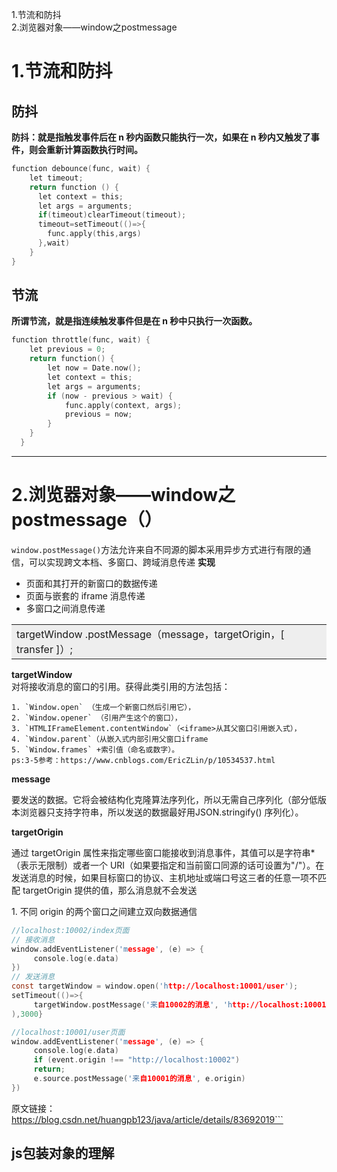 1.节流和防抖  
2.浏览器对象——window之postmessage
# 1.节流和防抖

## 防抖
**防抖：就是指触发事件后在 n 秒内函数只能执行一次，如果在 n 秒内又触发了事件，则会重新计算函数执行时间。**
```C
function debounce(func, wait) {
    let timeout;
    return function () {
      let context = this;
      let args = arguments;
      if(timeout)clearTimeout(timeout);
      timeout=setTimeout(()=>{
        func.apply(this,args)
      },wait)
    }
}
```

## 节流
**所谓节流，就是指连续触发事件但是在 n 秒中只执行一次函数。**
```C
function throttle(func, wait) {
    let previous = 0;
    return function() {
        let now = Date.now();
        let context = this;
        let args = arguments;
        if (now - previous > wait) {
            func.apply(context, args);
            previous = now;
        }
    }
  }
```
---
# 2.浏览器对象——window之postmessage（）

`window.postMessage()`方法允许来自不同源的脚本采用异步方式进行有限的通信，可以实现跨文本档、多窗口、跨域消息传递
**实现**
+ 页面和其打开的新窗口的数据传递
+ 页面与嵌套的 iframe 消息传递
+ 多窗口之间消息传递

<table><tr><td bgcolor=#eee>
targetWindow .postMessage（message，targetOrigin，[ transfer ]）;
</td></tr></table>

**targetWindow**  
对将接收消息的窗口的引用。获得此类引用的方法包括：
```
1. `Window.open` （生成一个新窗口然后引用它），  
2. `Window.opener` （引用产生这个的窗口），  
3. `HTMLIFrameElement.contentWindow`（<iframe>从其父窗口引用嵌入式），  
4. `Window.parent`（从嵌入式内部引用父窗口iframe   
5. `Window.frames` +索引值（命名或数字）。    
ps:3-5参考：https://www.cnblogs.com/EricZLin/p/10534537.html
```
**message**

要发送的数据。它将会被结构化克隆算法序列化，所以无需自己序列化（部分低版本浏览器只支持字符串，所以发送的数据最好用JSON.stringify() 序列化）。

**targetOrigin**

通过 targetOrigin 属性来指定哪些窗口能接收到消息事件，其值可以是字符串*（表示无限制）或者一个 URI（如果要指定和当前窗口同源的话可设置为"/"）。在发送消息的时候，如果目标窗口的协议、主机地址或端口号这三者的任意一项不匹配 targetOrigin 提供的值，那么消息就不会发送

1. 不同 origin 的两个窗口之间建立双向数据通信  
```C
//localhost:10002/index页面
// 接收消息
window.addEventListener('message', (e) => {
     console.log(e.data)
})
// 发送消息
const targetWindow = window.open('http://localhost:10001/user');
setTimeout(()=>{
     targetWindow.postMessage('来自10002的消息', 'http://localhost:10001')
),3000}
```
```C
//localhost:10001/user页面
window.addEventListener('message', (e) => {
     console.log(e.data)
     if (event.origin !== "http://localhost:10002")
     return;
     e.source.postMessage('来自10001的消息', e.origin)
})
```
原文链接：https://blog.csdn.net/huangpb123/java/article/details/83692019```

## js包装对象的理解
